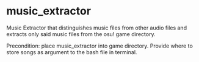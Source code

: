 # music_extractor
Music Extractor that distinguishes music files from other audio files and extracts only said music files from the osu! game directory.

Precondition: place music_extractor into game directory. Provide where to store songs as argument to the bash file in terminal.
